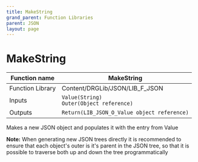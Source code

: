 ```yaml
---
title: MakeString
grand_parent: Function Libraries
parent: JSON
layout: page
---
```


# MakeString

| Function name | MakeString |
| --- | --- |
| Function Library | Content/DRGLib/JSON/LIB_F_JSON |
| Inputs | `Value(String)`<br/>`Outer(Object reference)` |
| Outputs | `Return(LIB_JSON_O_Value object reference)` |

Makes a new JSON object and populates it with the entry from Value

**Note:**
When generating new JSON trees directly it is recommended to ensure that each object's outer is it's parent in the JSON tree, so that it is possible to traverse both up and down the tree programmatically
